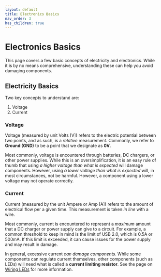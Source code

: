 ```yaml
---
layout: default
title: Electronics Basics
nav_order: 3
has_children: true
---
```


# Electronics Basics

This page covers a few basic concepts of electricity and electronics. While it is by no means comprehensive, understanding these can help you avoid damaging components. 

## Electricity Basics

Two key concepts to understand are:
1. Voltage
2. Current

### Voltage

Voltage (measured by unit Volts [V]) refers to the electric potential between two points, and as such, is a *relative* measurement. Commonly, we refer to **Ground (GND)** to be a point that we designate as **0V**.

Most commonly, voltage is encountered through batteries, DC chargers, or other power supplies. While this is an oversimplification, it is an easy rule of thumb that using *a higher voltage than what is expected* will damage components. However, using *a lower voltage than what is expected* will, in most circumstances, not be harmful. However, a component using a lower voltage may not operate correctly. 

### Current

Current (measured by the unit Ampere or Amp [A]) refers to the amount of electrical flow per a given time. This measurement is taken *in line* with a wire.

Most commonly, current is encountered to represent a *maximum* amount that a DC charger or power supply can give to a circuit. For example, a common threshold to keep in mind is the limit of USB 2.0, which is 0.5A or 500mA. If this limit is exceeded, it can cause issues for the power supply and may result in damage.

In general, excessive current *can damage components*. While some components can regulate current themselves, other components (such as LEDs) will need what is called a **current limiting resistor**. See the page on [Wiring LEDs](./wiring-leds.md) for more information. 